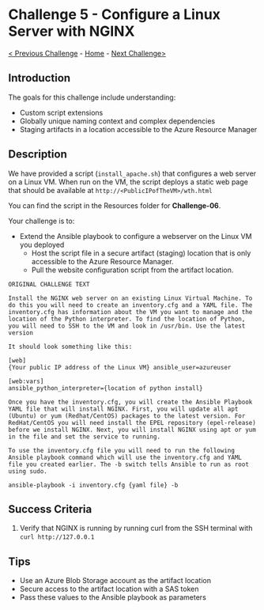 # Challenge 5 - Configure a Linux Server with NGINX

[< Previous Challenge](./Challenge-04.md) - [Home](../readme.md) - [Next Challenge>](./Challenge-06.md)

## Introduction

The goals for this challenge include understanding:
- Custom script extensions
- Globally unique naming context and complex dependencies
- Staging artifacts in a location accessible to the Azure Resource Manager

## Description

We have provided a script (`install_apache.sh`) that configures a web server on a Linux VM. When run on the VM, the script deploys a static web page that should be available at `http://<PublicIPofTheVM>/wth.html`

You can find the script in the Resources folder for **Challenge-06**.

Your challenge is to:

- Extend the Ansible playbook to configure a webserver on the Linux VM you deployed
    - Host the script file in a secure artifact (staging) location that is only accessible to the Azure Resource Manager.
    - Pull the website configuration script from the artifact location.

```
ORIGINAL CHALLENGE TEXT

Install the NGINX web server on an existing Linux Virtual Machine. To do this you will need to create an inventory.cfg and a YAML file. The inventory.cfg has information about the VM you want to manage and the location of the Python interpreter. To find the location of Python, you will need to SSH to the VM and look in /usr/bin. Use the latest version

It should look something like this:

[web]
{Your public IP address of the Linux VM} ansible_user=azureuser

[web:vars]
ansible_python_interpreter={location of python install}

Once you have the inventory.cfg, you will create the Ansible Playbook YAML file that will install NGINX. First, you will update all apt (Ubuntu) or yum (Redhat/CentOS) packages to the latest version. For RedHat/CentOS you will need install the EPEL repository (epel-release) before we install NGINX. Next, you will install NGINX using apt or yum in the file and set the service to running.

To use the inventory.cfg file you will need to run the following Ansible playbook command which will use the inventory.cfg and YAML file you created earlier. The -b switch tells Ansible to run as root using sudo.

ansible-playbook -i inventory.cfg {yaml file} -b

```

## Success Criteria

1. Verify that NGINX is running by running curl from the SSH terminal with `curl http://127.0.0.1`

## Tips

- Use an Azure Blob Storage account as the artifact location
- Secure access to the artifact location with a SAS token
- Pass these values to the Ansible playbook as parameters